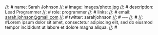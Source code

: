[//]: #
[//]: #---
[//]: # name: Sarah Johnson
[//]: # image: images/photo.jpg
[//]: # description: Lead Programmer
[//]: # role: programmer
[//]: # links:
[//]: #  email: sarah.johnson@gmail.com
[//]: #  twitter: sarahjohnson
[//]: # ---
[//]: #
[//]: #Lorem ipsum dolor sit amet, consectetur adipiscing elit, sed do eiusmod tempor incididunt ut labore et dolore magna aliqua.
[//]: #
